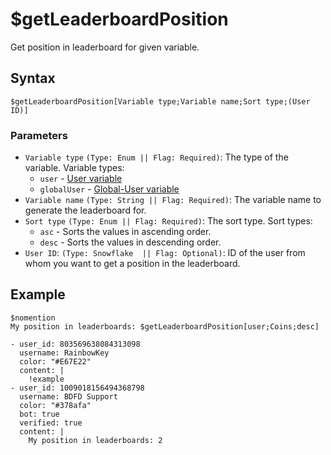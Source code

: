 # $getLeaderboardPosition
Get position in leaderboard for given variable.

## Syntax
```
$getLeaderboardPosition[Variable type;Variable name;Sort type;(User ID)]
```

### Parameters
- `Variable type` `(Type: Enum || Flag: Required)`: The type of the variable. Variable types:
  - `user` - [User variable](../guides/introduction/variables.md#user-variables)
  - `globalUser` - [Global-User variable](../guides/introduction/variables.md#globalglobal-user-variables)
- `Variable name` `(Type: String || Flag: Required)`: The variable name to generate the leaderboard for.
- `Sort type` `(Type: Enum || Flag: Required)`: The sort type. Sort types:
  - `asc` - Sorts the values in ascending order.
  - `desc` - Sorts the values in descending order.
- `User ID`: `(Type: Snowflake  || Flag: Optional)`: ID of the user from whom you want to get a position in the leaderboard.

## Example
```
$nomention
My position in leaderboards: $getLeaderboardPosition[user;Coins;desc]
```

``` discord yaml
- user_id: 803569638084313098
  username: RainbowKey
  color: "#E67E22"
  content: |
    !example
- user_id: 1009018156494368798
  username: BDFD Support
  color: "#378afa"
  bot: true
  verified: true
  content: |
    My position in leaderboards: 2
```
